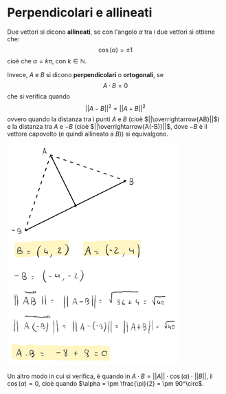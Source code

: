 # Perpendicolari e allineati

Due vettori si dicono **allineati**, se con l'angolo $\alpha$ tra i due vettori si ottiene che:
$$\cos(\alpha) = \pm 1$$
cioè che $\alpha = k \pi$, con $k \in \mathbb{N}$.

Invece, $A$ e $B$ si dicono **perpendicolari** o **ortogonali**, se
$$A \cdot B = 0$$
che si verifica quando
$$||A - B||^2 = ||A + B||^2$$
ovvero quando la distanza tra i punti $A$ e $B$ (cioè $||\overrightarrow{AB}||$) e la distanza tra $A$ e $-B$ (cioè $||\overrightarrow{A(-B)}||$, dove $-B$ è il vettore capovolto (e quindi allineato a $B$)) si equivalgono.

![Esempio di vettori perpendicolari](assets/01.png)

Un altro modo in cui si verifica, è quando in $A \cdot B = ||A|| \cdot \cos(\alpha) \cdot ||B||$, il $\cos(\alpha) = 0$, cioè quando $\alpha = \pm \frac{\pi}{2} = \pm 90^\circ$.

